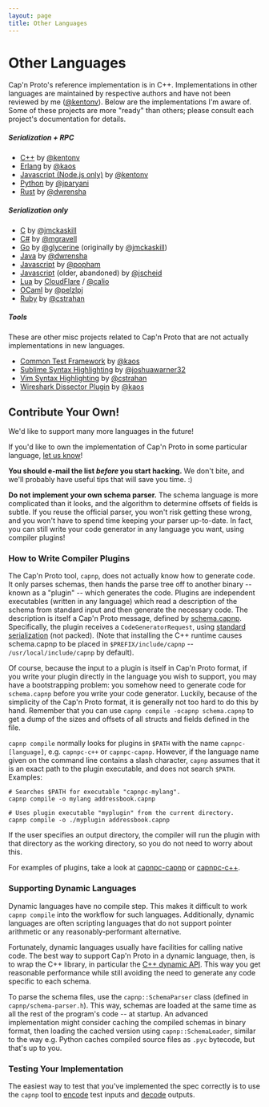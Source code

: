 ```yaml
---
layout: page
title: Other Languages
---
```


# Other Languages

Cap'n Proto's reference implementation is in C++.  Implementations in other languages are
maintained by respective authors and have not been reviewed by me
([@kentonv](https://github.com/kentonv)). Below are the implementations I'm aware
of. Some of these projects are more "ready" than others; please consult each
project's documentation for details.

##### Serialization + RPC

* [C++](cxx.html) by [@kentonv](https://github.com/kentonv)
* [Erlang](http://ecapnp.astekk.se/) by [@kaos](https://github.com/kaos)
* [Javascript (Node.js only)](https://github.com/kentonv/node-capnp) by [@kentonv](https://github.com/kentonv)
* [Python](http://jparyani.github.io/pycapnp/) by [@jparyani](https://github.com/jparyani)
* [Rust](https://github.com/dwrensha/capnproto-rust) by [@dwrensha](https://github.com/dwrensha)

##### Serialization only

* [C](https://github.com/jmckaskill/c-capnproto) by [@jmckaskill](https://github.com/jmckaskill)
* [C#](https://github.com/mgravell/capnproto-net) by [@mgravell](https://github.com/mgravell)
* [Go](https://github.com/glycerine/go-capnproto) by [@glycerine](https://github.com/glycerine) (originally by [@jmckaskill](https://github.com/jmckaskill))
* [Java](https://github.com/dwrensha/capnproto-java/) by [@dwrensha](https://github.com/dwrensha)
* [Javascript](https://github.com/popham/capnp-js-base) by [@popham](https://github.com/popham)
* [Javascript](https://github.com/jscheid/capnproto-js) (older, abandoned) by [@jscheid](https://github.com/jscheid)
* [Lua](https://github.com/cloudflare/lua-capnproto) by [CloudFlare](http://www.cloudflare.com/) / [@calio](https://github.com/calio)
* [OCaml](https://github.com/pelzlpj/capnp-ocaml) by [@pelzlpj](https://github.com/pelzlpj)
* [Ruby](https://github.com/cstrahan/capnp-ruby) by [@cstrahan](https://github.com/cstrahan)

##### Tools

These are other misc projects related to Cap'n Proto that are not actually implementations in
new languages.

* [Common Test Framework](https://github.com/kaos/capnp_test) by [@kaos](https://github.com/kaos)
* [Sublime Syntax Highlighting](https://github.com/joshuawarner32/capnproto-sublime) by
  [@joshuawarner32](https://github.com/joshuawarner32)
* [Vim Syntax Highlighting](https://github.com/cstrahan/vim-capnp) by
  [@cstrahan](https://github.com/cstrahan)
* [Wireshark Dissector Plugin](https://github.com/kaos/wireshark-plugins) by [@kaos](https://github.com/kaos)

## Contribute Your Own!

We'd like to support many more languages in the future!

If you'd like to own the implementation of Cap'n Proto in some particular language,
[let us know](https://groups.google.com/group/capnproto)!

**You should e-mail the list _before_ you start hacking.**  We don't bite, and we'll probably have
useful tips that will save you time.  :)

**Do not implement your own schema parser.**  The schema language is more complicated than it
looks, and the algorithm to determine offsets of fields is subtle.  If you reuse the official
parser, you won't risk getting these wrong, and you won't have to spend time keeping your parser
up-to-date.  In fact, you can still write your code generator in any language you want, using
compiler plugins!

### How to Write Compiler Plugins

The Cap'n Proto tool, `capnp`, does not actually know how to generate code.  It only parses schemas,
then hands the parse tree off to another binary -- known as a "plugin" -- which generates the code.
Plugins are independent executables (written in any language) which read a description of the
schema from standard input and then generate the necessary code.  The description is itself a
Cap'n Proto message, defined by
[schema.capnp](https://github.com/kentonv/capnproto/blob/master/c%2B%2B/src/capnp/schema.capnp).
Specifically, the plugin receives a `CodeGeneratorRequest`, using
[standard serialization](encoding.html#serialization-over-a-stream)
(not packed).  (Note that installing the C++ runtime causes schema.capnp to be placed in
`$PREFIX/include/capnp` -- `/usr/local/include/capnp` by default).

Of course, because the input to a plugin is itself in Cap'n Proto format, if you write your
plugin directly in the language you wish to support, you may have a bootstrapping problem:  you
somehow need to generate code for `schema.capnp` before you write your code generator.  Luckily,
because of the simplicity of the Cap'n Proto format, it is generally not too hard to do this by
hand.  Remember that you can use `capnp compile -ocapnp schema.capnp` to get a dump of the sizes
and offsets of all structs and fields defined in the file.

`capnp compile` normally looks for plugins in `$PATH` with the name `capnpc-[language]`, e.g.
`capnpc-c++` or `capnpc-capnp`.  However, if the language name given on the command line contains
a slash character, `capnp` assumes that it is an exact path to the plugin executable, and does not
search `$PATH`.  Examples:

    # Searches $PATH for executable "capnpc-mylang".
    capnp compile -o mylang addressbook.capnp

    # Uses plugin executable "myplugin" from the current directory.
    capnp compile -o ./myplugin addressbook.capnp

If the user specifies an output directory, the compiler will run the plugin with that directory
as the working directory, so you do not need to worry about this.

For examples of plugins, take a look at
[capnpc-capnp](https://github.com/kentonv/capnproto/blob/master/c%2B%2B/src/capnp/compiler/capnpc-capnp.c%2B%2B)
or [capnpc-c++](https://github.com/kentonv/capnproto/blob/master/c%2B%2B/src/capnp/compiler/capnpc-c%2B%2B.c%2B%2B).

### Supporting Dynamic Languages

Dynamic languages have no compile step.  This makes it difficult to work `capnp compile` into the
workflow for such languages.  Additionally, dynamic languages are often scripting languages that do
not support pointer arithmetic or any reasonably-performant alternative.

Fortunately, dynamic languages usually have facilities for calling native code.  The best way to
support Cap'n Proto in a dynamic language, then, is to wrap the C++ library, in particular the
[C++ dynamic API](cxx.html#dynamic-reflection).  This way you get reasonable performance while
still avoiding the need to generate any code specific to each schema.

To parse the schema files, use the `capnp::SchemaParser` class (defined in `capnp/schema-parser.h`).
This way, schemas are loaded at the same time as all the rest of the program's code -- at startup.
An advanced implementation might consider caching the compiled schemas in binary format, then
loading the cached version using `capnp::SchemaLoader`, similar to the way e.g. Python caches
compiled source files as `.pyc` bytecode, but that's up to you.

### Testing Your Implementation

The easiest way to test that you've implemented the spec correctly is to use the `capnp` tool
to [encode](capnp-tool.html#encoding-messages) test inputs and
[decode](capnp-tool.html#decoding-messages) outputs.

